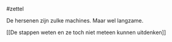 #zettel 

De hersenen zijn zulke machines. Maar wel langzame.

[[De stappen weten en ze toch niet meteen kunnen uitdenken]]